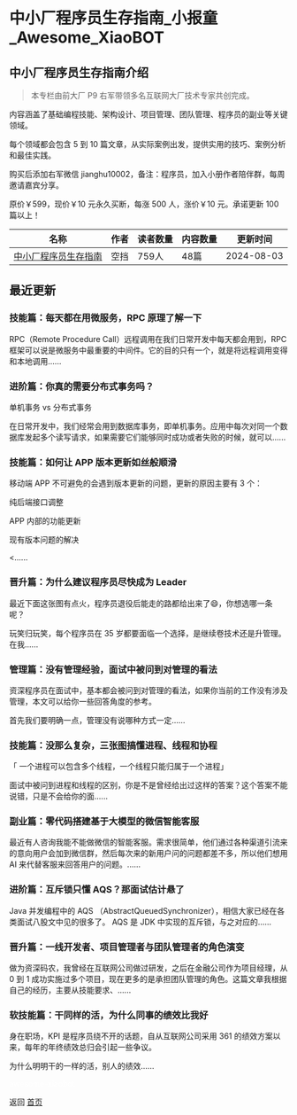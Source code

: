 # 中小厂程序员生存指南_小报童_Awesome_XiaoBOT

## 中小厂程序员生存指南介绍
> 本专栏由前大厂 P9 右军带领多名互联网大厂技术专家共创完成。    
    
内容涵盖了基础编程技能、架构设计、项目管理、团队管理、程序员的副业等关键领域。    
    
每个领域都会包含 5 到 10 篇文章，从实际案例出发，提供实用的技巧、案例分析和最佳实践。    
    
购买后添加右军微信 jianghu10002，备注：程序员，加入小册作者陪伴群，每周邀请嘉宾分享。    
    
原价￥599，现价￥10 元永久买断，每涨 500 人，涨价￥10 元。承诺更新 100 篇以上！  
  


|名称|作者|读者数量|内容数量|更新时间|
|---|---|---|---|---|
|[中小厂程序员生存指南](https://xiaobot.net/p/programmer101?refer=0b133df9-27dc-423b-8101-639049001c13)|空挡|759人|48篇|2024-08-03|

## 最近更新
### 技能篇：每天都在用微服务，RPC 原理了解一下

RPC（Remote Procedure Call）远程调用在我们日常开发中每天都会用到，RPC
框架可以说是微服务中最重要的中间件。它的目的只有一个，就是将远程调用变得和本地调用......

### 进阶篇：你真的需要分布式事务吗？

单机事务 vs 分布式事务

在日常开发中，我们经常会用到数据库事务，即单机事务。应用中每次对同一个数据库发起多个读写请求，如果需要它们能够同时成功或者失败的时候，就可以......

### 技能篇：如何让 APP 版本更新如丝般顺滑

移动端 APP 不可避免的会遇到版本更新的问题，更新的原因主要有 3 个：

纯后端接口调整

APP 内部的功能更新

现有版本问题的解决

<......

### 晋升篇：为什么建议程序员尽快成为 Leader

最近下面这张图有点火，程序员退役后能走的路都给出来了😄，你想选哪一条呢？

玩笑归玩笑，每个程序员在 35 岁都要面临一个选择，是继续卷技术还是升管理。在我......

### 管理篇：没有管理经验，面试中被问到对管理的看法

资深程序员在面试中，基本都会被问到对管理的看法，如果你当前的工作没有涉及管理，本文可以给你一些回答角度的参考。

首先我们要明确一点，管理没有说哪种方式一定......

### 技能篇：没那么复杂，三张图搞懂进程、线程和协程

「 一个进程可以包含多个线程，一个线程只能归属于一个进程」

面试中被问到进程和线程的区别，你是不是曾经给出过这样的答案？这个答案不能说错，只是不会给你的面......

### 副业篇：零代码搭建基于大模型的微信智能客服

最近有人咨询我能不能做微信的智能客服。需求很简单，他们通过各种渠道引流来的意向用户会加到微信群，然后每次来的新用户问的问题都差不多，所以他们想用 AI
来代替客服来回答用户的问题。......

### 进阶篇：互斥锁只懂 AQS？那面试估计悬了

Java 并发编程中的 AQS （AbstractQueuedSynchronizer），相信大家已经在各类面试八股文中见的很多了。 AQS 是 JDK
中实现的互斥锁，与之对应的......

### 晋升篇：一线开发者、项目管理者与团队管理者的角色演变

做为资深码农，我曾经在互联网公司做过研发，之后在金融公司作为项目经理，从 0 到 1
成功实施过多个项目，现在更多的是承担团队管理的角色。这篇文章我根据自己的经历，主要从技能要求、......

### 软技能篇：干同样的活，为什么同事的绩效比我好

身在职场，KPI 是程序员绕不开的话题，自从互联网公司采用 361 的绩效方案以来，每年的年终绩效总归会引起一些争议。

为什么明明干的一样的活，别人的绩效......


<a href="https://github.com/Reno9527/awesome-xiaobot" style="color: white; text-decoration: none;">awesome-xiaobot</a>

返回 [首页](../README.md)
